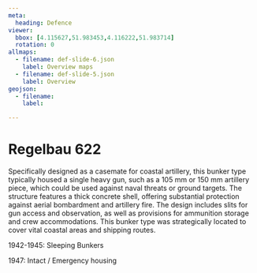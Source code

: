 ```yaml
---
meta:
  heading: Defence
viewer:
  bbox: [4.115627,51.983453,4.116222,51.983714]
  rotation: 0
allmaps:
  - filename: def-slide-6.json
    label: Overview maps
  - filename: def-slide-5.json
    label: Overview
geojson:
  - filename: 
    label:

---
```


# Regelbau 622

Specifically designed as a casemate for coastal artillery, this bunker type typically housed a single heavy gun, such as a 105 mm or 150 mm artillery piece, which could be used against naval threats or ground targets. The structure features a thick concrete shell, offering substantial protection against aerial bombardment and artillery fire. The design includes slits for gun access and observation, as well as provisions for ammunition storage and crew accommodations. This bunker type was strategically located to cover vital coastal areas and shipping routes.

1942-1945: Sleeping Bunkers

1947: Intact / Emergency housing